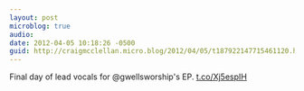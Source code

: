 ```yaml
---
layout: post
microblog: true
audio: 
date: 2012-04-05 10:18:26 -0500
guid: http://craigmcclellan.micro.blog/2012/04/05/t187922147715461120.html
---
```

Final day of lead vocals for @gwellsworship's EP.  [t.co/Xj5espIH](http://t.co/Xj5espIH)
